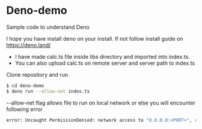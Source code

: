 # Deno-demo
Sample code to understand Deno

I hope you have install deno on your install. If not follow install guide on https://deno.land/

- I have made calc.ts file inside libs directory and imported into index.ts. 
- You can also upload calc.ts on remote server and server path to index.ts

Clone repository and run 

```sh
$ cd deno-demo
$ deno run --allow-net index.ts
```
--allow-net flag allows file to run on local network or else you will encounter following error
```sh
error: Uncaught PermissionDenied: network access to "0.0.0.0:<PORT>", run again with the --allow-net flag
```

